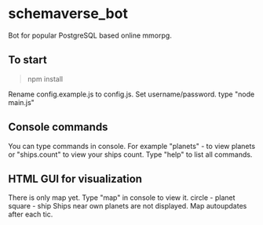 schemaverse_bot
===============

Bot for popular PostgreSQL based online mmorpg.

To start
--------

> npm install

Rename config.example.js to config.js.
Set username/password.
type "node main.js"

Console commands
----------------

You can type commands in console. For example "planets" - to view planets or "ships.count" to view your ships count.
Type "help" to list all commands.

HTML GUI for visualization
--------------------------

There is only map yet. Type "map" in console to view it.
circle - planet
square - ship
Ships near own planets are not displayed.
Map autoupdates after each tic.